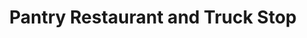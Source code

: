 ---
title: "Pantry Restaurant and Truck Stop"
url: /rapid-river/pantry-restaurant-and-truck-stop/
shop: Lebensmittel
---